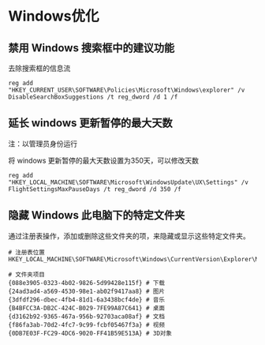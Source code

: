 # Windows优化

## 禁用 Windows 搜索框中的建议功能

去除搜索框的信息流

```
reg add "HKEY_CURRENT_USER\SOFTWARE\Policies\Microsoft\Windows\explorer" /v DisableSearchBoxSuggestions /t reg_dword /d 1 /f
```

## 延长 windows 更新暂停的最大天数

注：以管理员身份运行

将 windows 更新暂停的最大天数设置为350天，可以修改天数

```
reg add "HKEY_LOCAL_MACHINE\SOFTWARE\Microsoft\WindowsUpdate\UX\Settings" /v FlightSettingsMaxPauseDays /t reg_dword /d 350 /f
```

## 隐藏 Windows 此电脑下的特定文件夹

通过注册表操作，添加或删除这些文件夹的项，来隐藏或显示这些特定文件夹。

```
# 注册表位置
HKEY_LOCAL_MACHINE\SOFTWARE\Microsoft\Windows\CurrentVersion\Explorer\MyComputer\NameSpace\

# 文件夹项目
{088e3905-0323-4b02-9826-5d99428e115f} # 下载
{24ad3ad4-a569-4530-98e1-ab02f9417aa8} # 图片
{3dfdf296-dbec-4fb4-81d1-6a3438bcf4de} # 音乐
{B4BFCC3A-DB2C-424C-B029-7FE99A87C641} # 桌面
{d3162b92-9365-467a-956b-92703aca08af} # 文档
{f86fa3ab-70d2-4fc7-9c99-fcbf05467f3a} # 视频
{0DB7E03F-FC29-4DC6-9020-FF41B59E513A} # 3D对象

```
